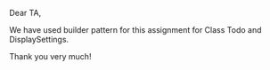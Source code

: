 <p>Dear TA,</p>
<p>We have used builder pattern for this assignment for Class Todo and DisplaySettings.</p>
<p>Thank you very much!</p>
